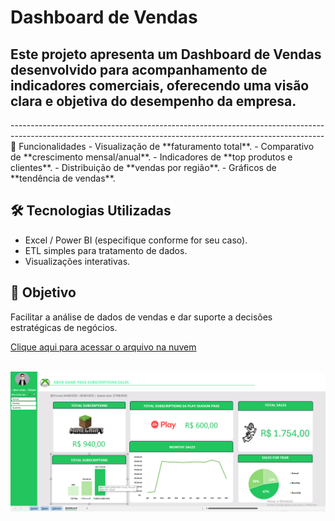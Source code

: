 
<h1><strong>Dashboard de Vendas</strong></h1>

<h2>Este projeto apresenta um Dashboard de Vendas desenvolvido para acompanhamento de indicadores comerciais, oferecendo uma visão clara e objetiva do desempenho da empresa.</h2>
------------------------------------------------------------------------------------------------------------------------------------------------------------
🚀 Funcionalidades
- Visualização de **faturamento total**.  
- Comparativo de **crescimento mensal/anual**.  
- Indicadores de **top produtos e clientes**.  
- Distribuição de **vendas por região**.  
- Gráficos de **tendência de vendas**.  

## 🛠️ Tecnologias Utilizadas
- Excel / Power BI (especifique conforme for seu caso).  
- ETL simples para tratamento de dados.  
- Visualizações interativas.  

## 🎯 Objetivo
Facilitar a análise de dados de vendas e dar suporte a decisões estratégicas de negócios.  


<a href='https://1drv.ms/x/c/51f09ae6d25bc177/EWd4NPjHX4REoBwJDIrUAKMBJAqS0Y5YhvegsSdtnVCKRw?e=fzy7ux&nav=MTVfezIxMEYxNEVGLUMwQjctNDU5RC05RTA5LTMxMzBCQTQzMTRBNn0'>Clique aqui para acessar o arquivo na nuvem</a>
<br>
<br>
<tr></tr>
<img src='https://github.com/Nuno38/Analise_Dados_Dashboard/blob/main/Images_Dasboard/Screenshot_11.png'></img>


